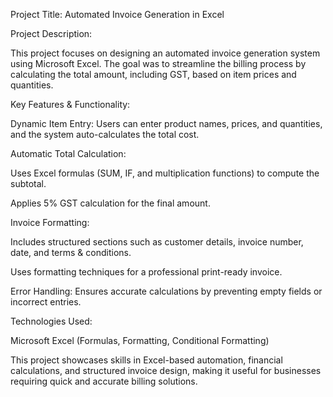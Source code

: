 Project Title: Automated Invoice Generation in Excel

Project Description:

This project focuses on designing an automated invoice generation system using Microsoft Excel. The goal was to streamline the billing process by calculating the total amount, including GST, based on item prices and quantities.

Key Features & Functionality:

Dynamic Item Entry: Users can enter product names, prices, and quantities, and the system auto-calculates the total cost.

Automatic Total Calculation:

Uses Excel formulas (SUM, IF, and multiplication functions) to compute the subtotal.

Applies 5% GST calculation for the final amount.


Invoice Formatting:

Includes structured sections such as customer details, invoice number, date, and terms & conditions.

Uses formatting techniques for a professional print-ready invoice.


Error Handling: Ensures accurate calculations by preventing empty fields or incorrect entries.


Technologies Used:

Microsoft Excel (Formulas, Formatting, Conditional Formatting)


This project showcases skills in Excel-based automation, financial calculations, and structured invoice design, making it useful for businesses requiring quick and accurate billing solutions.
